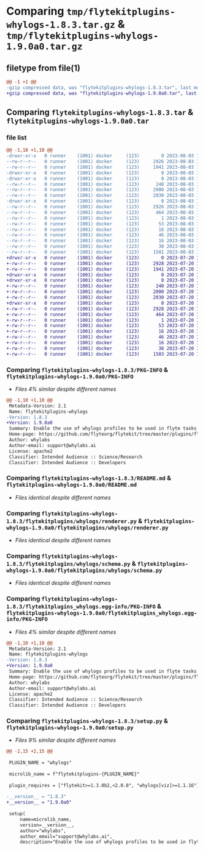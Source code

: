 # Comparing `tmp/flytekitplugins-whylogs-1.8.3.tar.gz` & `tmp/flytekitplugins-whylogs-1.9.0a0.tar.gz`

## filetype from file(1)

```diff
@@ -1 +1 @@
-gzip compressed data, was "flytekitplugins-whylogs-1.8.3.tar", last modified: Thu Aug  3 17:08:20 2023, max compression
+gzip compressed data, was "flytekitplugins-whylogs-1.9.0a0.tar", last modified: Thu Jul 20 18:58:28 2023, max compression
```

## Comparing `flytekitplugins-whylogs-1.8.3.tar` & `flytekitplugins-whylogs-1.9.0a0.tar`

### file list

```diff
@@ -1,18 +1,18 @@
-drwxr-xr-x   0 runner    (1001) docker     (123)        0 2023-08-03 17:08:20.224484 flytekitplugins-whylogs-1.8.3/
--rw-r--r--   0 runner    (1001) docker     (123)     2926 2023-08-03 17:08:20.224484 flytekitplugins-whylogs-1.8.3/PKG-INFO
--rw-r--r--   0 runner    (1001) docker     (123)     1941 2023-08-03 17:07:50.000000 flytekitplugins-whylogs-1.8.3/README.md
-drwxr-xr-x   0 runner    (1001) docker     (123)        0 2023-08-03 17:08:20.224484 flytekitplugins-whylogs-1.8.3/flytekitplugins/
-drwxr-xr-x   0 runner    (1001) docker     (123)        0 2023-08-03 17:08:20.224484 flytekitplugins-whylogs-1.8.3/flytekitplugins/whylogs/
--rw-r--r--   0 runner    (1001) docker     (123)      240 2023-08-03 17:07:50.000000 flytekitplugins-whylogs-1.8.3/flytekitplugins/whylogs/__init__.py
--rw-r--r--   0 runner    (1001) docker     (123)     2800 2023-08-03 17:07:50.000000 flytekitplugins-whylogs-1.8.3/flytekitplugins/whylogs/renderer.py
--rw-r--r--   0 runner    (1001) docker     (123)     2030 2023-08-03 17:07:50.000000 flytekitplugins-whylogs-1.8.3/flytekitplugins/whylogs/schema.py
-drwxr-xr-x   0 runner    (1001) docker     (123)        0 2023-08-03 17:08:20.224484 flytekitplugins-whylogs-1.8.3/flytekitplugins_whylogs.egg-info/
--rw-r--r--   0 runner    (1001) docker     (123)     2926 2023-08-03 17:08:20.000000 flytekitplugins-whylogs-1.8.3/flytekitplugins_whylogs.egg-info/PKG-INFO
--rw-r--r--   0 runner    (1001) docker     (123)      464 2023-08-03 17:08:20.000000 flytekitplugins-whylogs-1.8.3/flytekitplugins_whylogs.egg-info/SOURCES.txt
--rw-r--r--   0 runner    (1001) docker     (123)        1 2023-08-03 17:08:20.000000 flytekitplugins-whylogs-1.8.3/flytekitplugins_whylogs.egg-info/dependency_links.txt
--rw-r--r--   0 runner    (1001) docker     (123)       53 2023-08-03 17:08:20.000000 flytekitplugins-whylogs-1.8.3/flytekitplugins_whylogs.egg-info/entry_points.txt
--rw-r--r--   0 runner    (1001) docker     (123)       16 2023-08-03 17:08:20.000000 flytekitplugins-whylogs-1.8.3/flytekitplugins_whylogs.egg-info/namespace_packages.txt
--rw-r--r--   0 runner    (1001) docker     (123)       46 2023-08-03 17:08:20.000000 flytekitplugins-whylogs-1.8.3/flytekitplugins_whylogs.egg-info/requires.txt
--rw-r--r--   0 runner    (1001) docker     (123)       16 2023-08-03 17:08:20.000000 flytekitplugins-whylogs-1.8.3/flytekitplugins_whylogs.egg-info/top_level.txt
--rw-r--r--   0 runner    (1001) docker     (123)       38 2023-08-03 17:08:20.224484 flytekitplugins-whylogs-1.8.3/setup.cfg
--rw-r--r--   0 runner    (1001) docker     (123)     1501 2023-08-03 17:08:08.000000 flytekitplugins-whylogs-1.8.3/setup.py
+drwxr-xr-x   0 runner    (1001) docker     (123)        0 2023-07-20 18:58:28.268764 flytekitplugins-whylogs-1.9.0a0/
+-rw-r--r--   0 runner    (1001) docker     (123)     2928 2023-07-20 18:58:28.264764 flytekitplugins-whylogs-1.9.0a0/PKG-INFO
+-rw-r--r--   0 runner    (1001) docker     (123)     1941 2023-07-20 18:57:54.000000 flytekitplugins-whylogs-1.9.0a0/README.md
+drwxr-xr-x   0 runner    (1001) docker     (123)        0 2023-07-20 18:58:28.264764 flytekitplugins-whylogs-1.9.0a0/flytekitplugins/
+drwxr-xr-x   0 runner    (1001) docker     (123)        0 2023-07-20 18:58:28.264764 flytekitplugins-whylogs-1.9.0a0/flytekitplugins/whylogs/
+-rw-r--r--   0 runner    (1001) docker     (123)      240 2023-07-20 18:57:54.000000 flytekitplugins-whylogs-1.9.0a0/flytekitplugins/whylogs/__init__.py
+-rw-r--r--   0 runner    (1001) docker     (123)     2800 2023-07-20 18:57:54.000000 flytekitplugins-whylogs-1.9.0a0/flytekitplugins/whylogs/renderer.py
+-rw-r--r--   0 runner    (1001) docker     (123)     2030 2023-07-20 18:57:54.000000 flytekitplugins-whylogs-1.9.0a0/flytekitplugins/whylogs/schema.py
+drwxr-xr-x   0 runner    (1001) docker     (123)        0 2023-07-20 18:58:28.264764 flytekitplugins-whylogs-1.9.0a0/flytekitplugins_whylogs.egg-info/
+-rw-r--r--   0 runner    (1001) docker     (123)     2928 2023-07-20 18:58:28.000000 flytekitplugins-whylogs-1.9.0a0/flytekitplugins_whylogs.egg-info/PKG-INFO
+-rw-r--r--   0 runner    (1001) docker     (123)      464 2023-07-20 18:58:28.000000 flytekitplugins-whylogs-1.9.0a0/flytekitplugins_whylogs.egg-info/SOURCES.txt
+-rw-r--r--   0 runner    (1001) docker     (123)        1 2023-07-20 18:58:28.000000 flytekitplugins-whylogs-1.9.0a0/flytekitplugins_whylogs.egg-info/dependency_links.txt
+-rw-r--r--   0 runner    (1001) docker     (123)       53 2023-07-20 18:58:28.000000 flytekitplugins-whylogs-1.9.0a0/flytekitplugins_whylogs.egg-info/entry_points.txt
+-rw-r--r--   0 runner    (1001) docker     (123)       16 2023-07-20 18:58:28.000000 flytekitplugins-whylogs-1.9.0a0/flytekitplugins_whylogs.egg-info/namespace_packages.txt
+-rw-r--r--   0 runner    (1001) docker     (123)       46 2023-07-20 18:58:28.000000 flytekitplugins-whylogs-1.9.0a0/flytekitplugins_whylogs.egg-info/requires.txt
+-rw-r--r--   0 runner    (1001) docker     (123)       16 2023-07-20 18:58:28.000000 flytekitplugins-whylogs-1.9.0a0/flytekitplugins_whylogs.egg-info/top_level.txt
+-rw-r--r--   0 runner    (1001) docker     (123)       38 2023-07-20 18:58:28.268764 flytekitplugins-whylogs-1.9.0a0/setup.cfg
+-rw-r--r--   0 runner    (1001) docker     (123)     1503 2023-07-20 18:58:13.000000 flytekitplugins-whylogs-1.9.0a0/setup.py
```

### Comparing `flytekitplugins-whylogs-1.8.3/PKG-INFO` & `flytekitplugins-whylogs-1.9.0a0/PKG-INFO`

 * *Files 4% similar despite different names*

```diff
@@ -1,10 +1,10 @@
 Metadata-Version: 2.1
 Name: flytekitplugins-whylogs
-Version: 1.8.3
+Version: 1.9.0a0
 Summary: Enable the use of whylogs profiles to be used in flyte tasks to get aggregate statistics about data.
 Home-page: https://github.com/flyteorg/flytekit/tree/master/plugins/flytekit-whylogs
 Author: whylabs
 Author-email: support@whylabs.ai
 License: apache2
 Classifier: Intended Audience :: Science/Research
 Classifier: Intended Audience :: Developers
```

### Comparing `flytekitplugins-whylogs-1.8.3/README.md` & `flytekitplugins-whylogs-1.9.0a0/README.md`

 * *Files identical despite different names*

### Comparing `flytekitplugins-whylogs-1.8.3/flytekitplugins/whylogs/renderer.py` & `flytekitplugins-whylogs-1.9.0a0/flytekitplugins/whylogs/renderer.py`

 * *Files identical despite different names*

### Comparing `flytekitplugins-whylogs-1.8.3/flytekitplugins/whylogs/schema.py` & `flytekitplugins-whylogs-1.9.0a0/flytekitplugins/whylogs/schema.py`

 * *Files identical despite different names*

### Comparing `flytekitplugins-whylogs-1.8.3/flytekitplugins_whylogs.egg-info/PKG-INFO` & `flytekitplugins-whylogs-1.9.0a0/flytekitplugins_whylogs.egg-info/PKG-INFO`

 * *Files 4% similar despite different names*

```diff
@@ -1,10 +1,10 @@
 Metadata-Version: 2.1
 Name: flytekitplugins-whylogs
-Version: 1.8.3
+Version: 1.9.0a0
 Summary: Enable the use of whylogs profiles to be used in flyte tasks to get aggregate statistics about data.
 Home-page: https://github.com/flyteorg/flytekit/tree/master/plugins/flytekit-whylogs
 Author: whylabs
 Author-email: support@whylabs.ai
 License: apache2
 Classifier: Intended Audience :: Science/Research
 Classifier: Intended Audience :: Developers
```

### Comparing `flytekitplugins-whylogs-1.8.3/setup.py` & `flytekitplugins-whylogs-1.9.0a0/setup.py`

 * *Files 9% similar despite different names*

```diff
@@ -2,15 +2,15 @@
 
 PLUGIN_NAME = "whylogs"
 
 microlib_name = f"flytekitplugins-{PLUGIN_NAME}"
 
 plugin_requires = ["flytekit>=1.3.0b2,<2.0.0", "whylogs[viz]>=1.1.16"]
 
-__version__ = "1.8.3"
+__version__ = "1.9.0a0"
 
 setup(
     name=microlib_name,
     version=__version__,
     author="whylabs",
     author_email="support@whylabs.ai",
     description="Enable the use of whylogs profiles to be used in flyte tasks to get aggregate statistics about data.",
```

